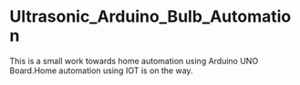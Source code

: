 # Ultrasonic_Arduino_Bulb_Automation
This is a small work towards home automation using Arduino UNO Board.Home automation using IOT is on the way.
